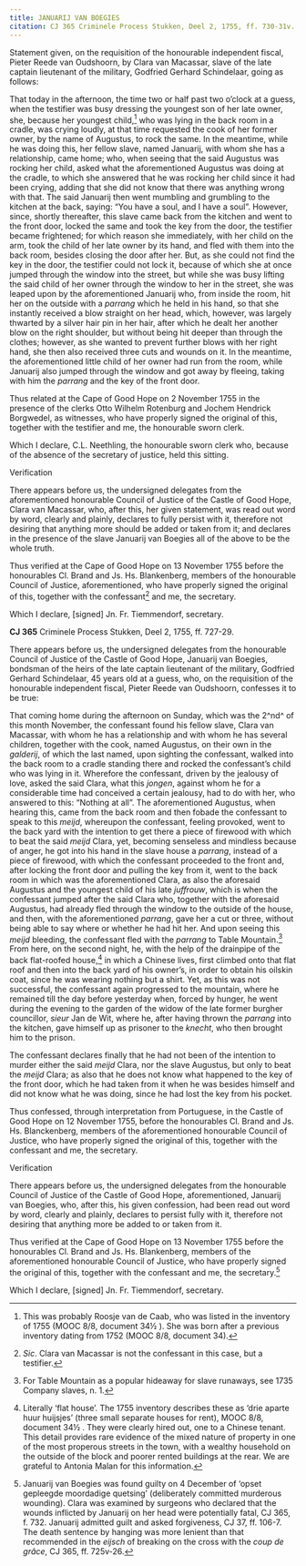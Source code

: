 ```yaml
---
title: JANUARIJ VAN BOEGIES
citation: CJ 365 Criminele Process Stukken, Deel 2, 1755, ff. 730-31v.
---
```


Statement given, on the requisition of the honourable independent fiscal, Pieter Reede van Oudshoorn, by Clara van Macassar, slave of the late captain lieutenant of the military, Godfried Gerhard Schindelaar, going as follows:

That today in the afternoon, the time two or half past two o’clock at a guess, when the testifier was busy dressing the youngest son of her late owner, she, because her youngest child,[^1] who was lying in the back room in a cradle, was crying loudly, at that time requested the cook of her former owner, by the name of Augustus, to rock the same. In the meantime, while he was doing this, her fellow slave, named Januarij, with whom she has a relationship, came home; who, when seeing that the said Augustus was rocking her child, asked what the aforementioned Augustus was doing at the cradle, to which she answered that he was rocking her child since it had been crying, adding that she did not know that there was anything wrong with that. The said Januarij then went mumbling and grumbling to the kitchen at the back, saying: “You have a soul, and I have a soul”. However, since, shortly thereafter, this slave came back from the kitchen and went to the front door, locked the same and took the key from the door, the testifier became frightened; for which reason she immediately, with her child on the arm, took the child of her late owner by its hand, and fled with them into the back room, besides closing the door after her. But, as she could not find the key in the door, the testifier could not lock it, because of which she at once jumped through the window into the street, but while she was busy lifting the said child of her owner through the window to her in the street, she was leaped upon by the aforementioned Januarij who, from inside the room, hit her on the outside with a *parrang* which he held in his hand, so that she instantly received a blow straight on her head, which, however, was largely thwarted by a silver hair pin in her hair, after which he dealt her another blow on the right shoulder, but without being hit deeper than through the clothes; however, as she wanted to prevent further blows with her right hand, she then also received three cuts and wounds on it. In the meantime, the aforementioned little child of her owner had run from the room, while Januarij also jumped through the window and got away by fleeing, taking with him the *parrang* and the key of the front door.

Thus related at the Cape of Good Hope on 2 November 1755 in the presence of the clerks Otto Wilhelm Rotenburg and Jochem Hendrick Borgwedel, as witnesses, who have properly signed the original of this, together with the testifier and me, the honourable sworn clerk.

Which I declare, C.L. Neethling, the honourable sworn clerk who, because of the absence of the secretary of justice, held this sitting.

Verification

There appears before us, the undersigned delegates from the aforementioned honourable Council of Justice of the Castle of Good Hope, Clara van Macassar, who, after this, her given statement, was read out word by word, clearly and plainly, declares to fully persist with it, therefore not desiring that anything more should be added or taken from it; and declares in the presence of the slave Januarij van Boegies all of the above to be the whole truth.

Thus verified at the Cape of Good Hope on 13 November 1755 before the honourables Cl. Brand and Js. Hs. Blankenberg, members of the honourable Council of Justice, aforementioned, who have properly signed the original of this, together with the confessant[^2] and me, the secretary.

Which I declare, \[signed\] Jn. Fr. Tiemmendorf, secretary.

**CJ 365** Criminele Process Stukken, Deel 2, 1755, ff. 727-29.

There appears before us, the undersigned delegates from the honourable Council of Justice of the Castle of Good Hope, Januarij van Boegies, bondsman of the heirs of the late captain lieutenant of the military, Godfried Gerhard Schindelaar, 45 years old at a guess, who, on the requisition of the honourable independent fiscal, Pieter Reede van Oudshoorn, confesses it to be true:

That coming home during the afternoon on Sunday, which was the 2^nd^ of this month November, the confessant found his fellow slave, Clara van Macassar, with whom he has a relationship and with whom he has several children, together with the cook, named Augustus, on their own in the *galderij*, of which the last named, upon sighting the confessant, walked into the back room to a cradle standing there and rocked the confessant’s child who was lying in it. Wherefore the confessant, driven by the jealousy of love, asked the said Clara, what this *jongen*, against whom he for a considerable time had conceived a certain jealousy, had to do with her, who answered to this: “Nothing at all”. The aforementioned Augustus, when hearing this, came from the back room and then fobade the confessant to speak to this *meijd*, whereupon the confessant, feeling provoked, went to the back yard with the intention to get there a piece of firewood with which to beat the said *meijd* Clara, yet, becoming senseless and mindless because of anger, he got into his hand in the slave house a *parrang*, instead of a piece of firewood, with which the confessant proceeded to the front and, after locking the front door and pulling the key from it, went to the back room in which was the aforementioned Clara, as also the aforesaid Augustus and the youngest child of his late *juffrouw*, which is when the confessant jumped after the said Clara who, together with the aforesaid Augustus, had already fled through the window to the outside of the house, and then, with the aforementioned *parrang*, gave her a cut or three, without being able to say where or whether he had hit her. And upon seeing this *meijd* bleeding, the confessant fled with the *parrang* to Table Mountain.[^3] From here, on the second night, he, with the help of the drainpipe of the back flat-roofed house,[^4] in which a Chinese lives, first climbed onto that flat roof and then into the back yard of his owner’s, in order to obtain his oilskin coat, since he was wearing nothing but a shirt. Yet, as this was not successful, the confessant again progressed to the mountain, where he remained till the day before yesterday when, forced by hunger, he went during the evening to the garden of the widow of the late former burgher councillor, *sieur* Jan de Wit, where he, after having thrown the *parrang* into the kitchen, gave himself up as prisoner to the *knecht*, who then brought him to the prison.

The confessant declares finally that he had not been of the intention to murder either the said *meijd* Clara, nor the slave Augustus, but only to beat the *meijd* Clara; as also that he does not know what happened to the key of the front door, which he had taken from it when he was besides himself and did not know what he was doing, since he had lost the key from his pocket.

Thus confessed, through interpretation from Portuguese, in the Castle of Good Hope on 12 November 1755, before the honourables Cl. Brand and Js. Hs. Blanckenberg, members of the aforementioned honourable Council of Justice, who have properly signed the original of this, together with the confessant and me, the secretary.

Verification

There appears before us, the undersigned delegates from the honourable Council of Justice of the Castle of Good Hope, aforementioned, Januarij van Boegies, who, after this, his given confession, had been read out word by word, clearly and plainly, declares to persist fully with it, therefore not desiring that anything more be added to or taken from it.

Thus verified at the Cape of Good Hope on 13 November 1755 before the honourables Cl. Brand and Js. Hs. Blankenberg, members of the aforementioned honourable Council of Justice, who have properly signed the original of this, together with the confessant and me, the secretary.[^5]

Which I declare, \[signed\] Jn. Fr. Tiemmendorf, secretary.

[^1]: This was probably Roosje van de Caab, who was listed in the inventory of 1755 (MOOC 8/8, document 34½ ). She was born after a previous inventory dating from 1752 (MOOC 8/8, document 34).

[^2]: *Sic*. Clara van Macassar is not the confessant in this case, but a testifier.

[^3]: For Table Mountain as a popular hideaway for slave runaways, see 1735 Company slaves, n. 1.

[^4]: Literally ‘flat house’. The 1755 inventory describes these as ‘drie aparte huur huijsjes’ (three small separate houses for rent), MOOC 8/8, document 34½ . They were clearly hired out, one to a Chinese tenant. This detail provides rare evidence of the mixed nature of property in one of the most properous streets in the town, with a wealthy household on the outside of the block and poorer rented buildings at the rear. We are grateful to Antonia Malan for this information.

[^5]: Januarij van Boegies was found guilty on 4 December of ‘opset gepleegde moordadige quetsing’ (deliberately committed murderous wounding). Clara was examined by surgeons who declared that the wounds inflicted by Januarij on her head were potentially fatal, CJ 365, f. 732. Januarij admitted guilt and asked forgiveness, CJ 37, ff. 106-7. The death sentence by hanging was more lenient than that recommended in the *eijsch* of breaking on the cross with the *coup de grâce*, CJ 365, ff. 725v-26.